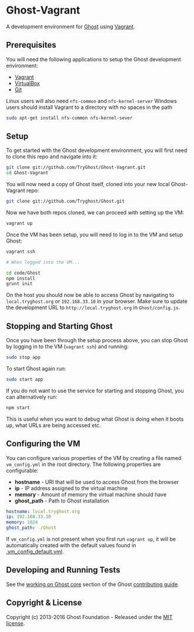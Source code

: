# Ghost-Vagrant

A development environment for [Ghost](https://ghost.org) using [Vagrant](http://www.vagrantup.com/downloads.html).

## Prerequisites

You will need the following applications to setup the Ghost development environment:

- [Vagrant](http://www.vagrantup.com/downloads.html)
- [VirtualBox](https://www.virtualbox.org/wiki/Downloads)
- [Git](https://git-scm.com/downloads)

Linux users will also need `nfs-common` and `nfs-kernel-server`
Windows users should install Vagrant to a directory with no spaces in the path
```bash
sudo apt-get install nfs-common nfs-kernel-sever
```

## Setup

To get started with the Ghost development environment, you will first need to clone this repo and navigate into it:

```bash
git clone git://github.com/TryGhost/Ghost-Vagrant.git
cd Ghost-Vagrant
```

You will now need a copy of Ghost itself, cloned into your new local Ghost-Vagrant repo:

```bash
git clone git://github.com/Tryghost/Ghost.git
```

Now we have both repos cloned, we can proceed with setting up the VM:

```bash
vagrant up
```

Once the VM has been setup, you will need to log in to the VM and setup Ghost:

```bash
vagrant ssh

# When logged into the VM...

cd code/Ghost
npm install
grunt init
```

On the host you should now be able to access Ghost by navigating to `local.tryghost.org` or `192.168.33.10` in your browser. Make sure to update the development URL to `http://local.tryghost.org` in `Ghost/config.js`.

## Stopping and Starting Ghost

Once you have been through the setup process above, you can stop Ghost by logging in to the VM (`vagrant ssh`) and running:

```bash
sudo stop app
```

To start Ghost again run:

```bash
sudo start app
```

If you do not want to use the service for starting and stopping Ghost, you can alternatively run:

```bash
npm start
```

This is useful when you want to debug what Ghost is doing when it boots up, what URLs are being accessed etc.

## Configuring the VM

You can configure various properties of the VM by creating a file named `vm_config.yml` in the root directory. The following properties are configurable:

- **hostname** - URI that will be used to access Ghost from the browser
- **ip** - IP address assigned to the virtual machine
- **memory** - Amount of memory the virtual machine should have
- **ghost_path** - Path to Ghost installation

```yml
hostname: local.tryghost.org
ip: 192.168.33.10
memory: 1024
ghost_path: ./Ghost
```

If `vm_config.yml` is not present when you first run `vagrant up`, it will be automatically created with the default values found in [.vm_config_default.yml](.vm_config_default.yml).

## Developing and Running Tests

See the [working on Ghost core](https://github.com/TryGhost/Ghost/blob/master/CONTRIBUTING.md#core) section of the Ghost [contributing guide](https://github.com/TryGhost/Ghost/blob/master/CONTRIBUTING.md).

## Copyright & License

Copyright (c) 2013-2016 Ghost Foundation - Released under the [MIT license](LICENSE).
